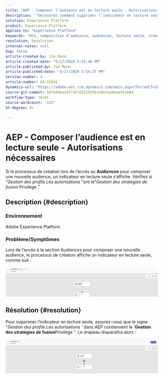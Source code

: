 ```yaml
---
title: "AEP - Composer l’audience est en lecture seule - Autorisations nécessaires"
description: '"Découvrez comment supprimer l’indicateur en lecture seule dans Composer l’audience dans AEP. Les autorisations doivent inclure le privilège "Gérer les stratégies de fusion".'
solution: Experience Platform
product: Experience Platform
applies-to: "Experience Platform"
keywords: "KCS, composition d’audience, audiences, lecture seule, créer"
resolution: Resolution
internal-notes: null
bug: false
article-created-by: Jim Menn
article-created-date: "5/17/2024 5:52:46 PM"
article-published-by: Jim Menn
article-published-date: "5/17/2024 5:54:37 PM"
version-number: 4
article-number: KA-22841
dynamics-url: "https://adobe-ent.crm.dynamics.com/main.aspx?forceUCI=1&pagetype=entityrecord&etn=knowledgearticle&id=c1b6dc42-7614-ef11-9f8a-6045bd006268"
source-git-commit: 587e88bad357167d152d3561e8e7ea8eab9fabd4
workflow-type: tm+mt
source-wordcount: '123'
ht-degree: 4%

---
```


# AEP - Composer l’audience est en lecture seule - Autorisations nécessaires


Si le processus de création lors de l’accès au <b>Audiences</b> pour composer une nouvelle audience, un indicateur en lecture seule s’affiche. Vérifiez si &quot;*Gestion des profils* Les autorisations &quot;ont le&quot;*Gestion des stratégies de fusion* Privilège &quot;.

## Description {#description}


### Environnement

Adobe Experience Platform

### Problème/Symptômes

Lors de l’accès à la section Audiences pour composer une nouvelle audience, le processus de création affiche un indicateur en lecture seule, comme suit :

![](assets/___c3b6dc42-7614-ef11-9f8a-6045bd006268___.png)


## Résolution {#resolution}


Pour supprimer l’indicateur en lecture seule, assurez-vous que le signe &quot;*Gestion des profils* Les autorisations &#39; dans AEP contiennent le &#39;<b>Gestion des stratégies de fusion</b>Privilège &quot;. Le drapeau disparaîtra alors :

![](assets/833c8ec9-ec56-ee11-be6f-6045bd0065f9.png)
